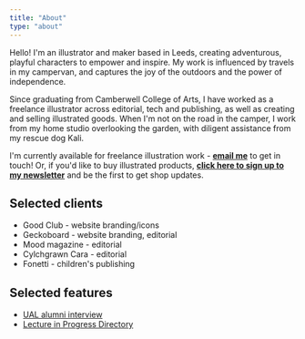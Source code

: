 ```yaml
---
title: "About"
type: "about"
---
```


Hello! I'm an illustrator and maker based in Leeds, creating adventurous, playful characters to empower and inspire. My work is influenced by travels in my campervan, and captures the joy of the outdoors and the power of independence.

Since graduating from Camberwell College of Arts, I have worked as a freelance illustrator across editorial, tech and publishing, as well as creating and selling illustrated goods. When I'm not on the road in the camper, I work from my home studio overlooking the garden, with diligent assistance from my rescue dog Kali. 

I'm currently available for freelance illustration work - **[email me](mailto:vicky.hughes@hotmail.com)** to get in touch! Or, if you'd like to buy illustrated products, **[click here to sign up to my newsletter](https://mailchi.mp/8dcebb7ee0b4/shop-updates-signup-form)** and be the first to get shop updates.

## Selected clients

- Good Club - website branding/icons
- Geckoboard - website branding, editorial
- Mood magazine - editorial
- Cylchgrawn Cara - editorial
- Fonetti - children's publishing

## Selected features

- [UAL alumni interview](https://www.arts.ac.uk/study-at-ual/postgraduate-study/postgraduate-community/stories/spotlight-on-illustrator,-vicky-hughes)
- [Lecture in Progress Directory](https://lectureinprogress.com/journal/100-student-graduate-and-emerging-makers)
